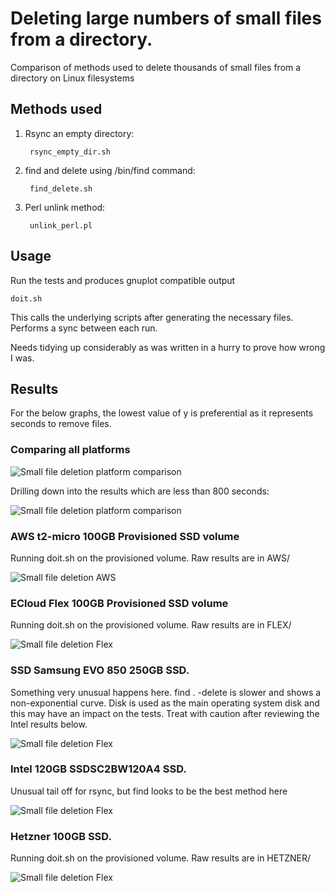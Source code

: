 # Deleting large numbers of small files from a directory.

Comparison of methods used to delete thousands of small files from a directory on Linux filesystems

## Methods used

1. Rsync an empty directory:
      
        rsync_empty_dir.sh

2. find and delete using /bin/find command:

        find_delete.sh

3. Perl unlink method:

        unlink_perl.pl

## Usage

Run the tests and produces gnuplot compatible output

    doit.sh

This calls the underlying scripts after generating the necessary files. Performs a sync between each run.

Needs tidying up considerably as was written in a hurry to prove how wrong I was.

## Results

For the below graphs, the lowest value of y is preferential as it represents seconds to remove files.

### Comparing all platforms


![Small file deletion platform comparison](deleting_small_files_all.png "Deletion of small files multi-platform")

Drilling down into the results which are less than 800 seconds:

![Small file deletion platform comparison](deleting_small_files_all_y800.png "Deletion of small files multi-platform")

### AWS t2-micro 100GB Provisioned SSD volume

Running doit.sh on the provisioned volume. Raw results are in AWS/

![Small file deletion AWS](deleting_small_files_aws.png "Deletion of small files AWS")

### ECloud Flex 100GB Provisioned SSD volume

Running doit.sh on the provisioned volume. Raw results are in FLEX/

![Small file deletion Flex](deleting_small_files_flex.png "Deletion of small files Flex")

### SSD Samsung EVO 850 250GB SSD.

Something very unusual happens here. find . -delete is slower and shows a non-exponential curve. Disk is used as the main operating system disk and this may have an impact on the tests. Treat with caution after reviewing the Intel results below.

![Small file deletion Flex](deleting_small_files_evo_ssd.png "Deletion of small files Samsung EVO 850")

### Intel 120GB SSDSC2BW120A4 SSD.

Unusual tail off for rsync, but find looks to be the best method here

![Small file deletion Flex](deleting_small_files_intelssd.png "Deletion of small files Samsung EVO 850")

### Hetzner 100GB SSD.

Running doit.sh on the provisioned volume. Raw results are in HETZNER/

![Small file deletion Flex](deleting_small_files_hetzner.png "Deletion of small files Hetzner")
